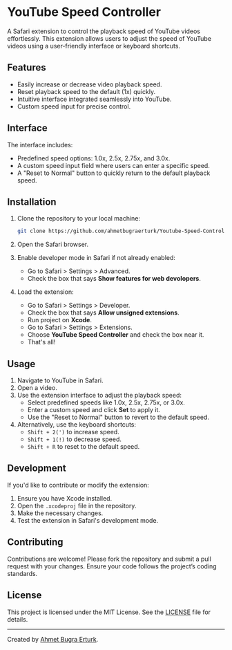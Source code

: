 # YouTube Speed Controller

A Safari extension to control the playback speed of YouTube videos effortlessly. This extension allows users to adjust the speed of YouTube videos using a user-friendly interface or keyboard shortcuts.

## Features

- Easily increase or decrease video playback speed.
- Reset playback speed to the default (1x) quickly.
- Intuitive interface integrated seamlessly into YouTube.
- Custom speed input for precise control.

## Interface

The interface includes:

- Predefined speed options: 1.0x, 2.5x, 2.75x, and 3.0x.
- A custom speed input field where users can enter a specific speed.
- A "Reset to Normal" button to quickly return to the default playback speed.

## Installation

1. Clone the repository to your local machine:

   ```bash
   git clone https://github.com/ahmetbugraerturk/Youtube-Speed-Controller.git
   ```

2. Open the Safari browser.
3. Enable developer mode in Safari if not already enabled:
   - Go to Safari > Settings > Advanced.
   - Check the box that says **Show features for web devolopers**.
4. Load the extension:
   - Go to Safari > Settings > Developer.
   - Check the box that says **Allow unsigned extensions**.
   - Run project on **Xcode**.
   - Go to Safari > Settings > Extensions.
   - Choose **YouTube Speed Controller** and check the box near it.
   - That's all!

## Usage

1. Navigate to YouTube in Safari.
2. Open a video.
3. Use the extension interface to adjust the playback speed:
   - Select predefined speeds like 1.0x, 2.5x, 2.75x, or 3.0x.
   - Enter a custom speed and click **Set** to apply it.
   - Use the "Reset to Normal" button to revert to the default speed.
4. Alternatively, use the keyboard shortcuts:
   - `Shift + 2(')` to increase speed.
   - `Shift + 1(!)` to decrease speed.
   - `Shift + R` to reset to the default speed.

## Development

If you'd like to contribute or modify the extension:

1. Ensure you have Xcode installed.
2. Open the `.xcodeproj` file in the repository.
3. Make the necessary changes.
4. Test the extension in Safari's development mode.

## Contributing

Contributions are welcome! Please fork the repository and submit a pull request with your changes. Ensure your code follows the project’s coding standards.

## License

This project is licensed under the MIT License. See the [LICENSE](LICENSE) file for details.

---

Created by [Ahmet Bugra Erturk](https://github.com/ahmetbugraerturk).
